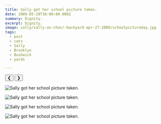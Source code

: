 ```yaml
---
title: Sally got her school picture taken.
date: 2009-05-29T16:00:00.000Z
summary: Dignity.
excerpt: Dignity.
image: sally/sally-on-chair-backyard-apr-27-2009/schoolpictureday.jpg
tags:
  - post 
  - cats 
  - Sally
  - Brooklyn
  - Bushwick
  - yards

---
```


<div id="viewport">
    <button id="buttonPrevious">&#10094;</button>
    <button id="buttonNext">&#10095;</button>

![Sally got her school picture taken.](/static/img/sally/sally-on-chair-backyard-apr-27-2009/sally-on-chair-backyard-apr-27-2009-38.jpg "Sally got her school picture taken.")

![Sally got her school picture taken.](/static/img/sally/sally-on-chair-backyard-apr-27-2009/sally-on-chair-backyard-apr-27-2009-39.jpg "Sally got her school picture taken.")

![Sally got her school picture taken.](/static/img/sally/sally-on-chair-backyard-apr-27-2009/sally-on-chair-backyard-apr-27-2009-40.jpg "Sally got her school picture taken.")

![Sally got her school picture taken.](/static/img/sally/sally-on-chair-backyard-apr-27-2009/schoolpictureday.jpg "Sally got her school picture taken.")

</div>
<div id="caption"></div>